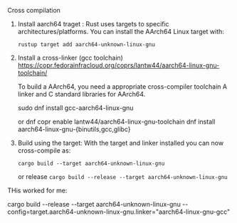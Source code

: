 Cross compilation 

1. Install aarch64 traget :
    Rust uses targets to specific architectures/platforms. 
    You can install the AArch64 Linux target with:

    `rustup target add aarch64-unknown-linux-gnu`

2. Install a cross-linker (gcc toolchain)
    https://copr.fedorainfracloud.org/coprs/lantw44/aarch64-linux-gnu-toolchain/

    To build a AArch64, you need a appropriate cross-compiler toolchain 
    A linker and C standard libraries for AArch64.

    sudo dnf install gcc-aarch64-linux-gnu

    or 
    dnf copr enable lantw44/aarch64-linux-gnu-toolchain
    dnf install aarch64-linux-gnu-{binutils,gcc,glibc}

3. Build using the target: With the target and linker installed you can now cross-compile as:

    `cargo build --target aarch64-unknown-linux-gnu`

    or release
    `cargo build --release --target aarch64-unknown-linux-gnu`

    


THis worked for me:

cargo build --release --target aarch64-unknown-linux-gnu --config=target.aarch64-unknown-linux-gnu.linker=\"aarch64-linux-gnu-gcc\"




